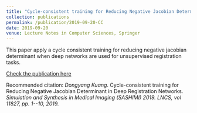 ```yaml
---
title: "Cycle-consistent training for Reducing Negative Jacobian Determinant in Deep Registration Networks"
collection: publications
permalink: /publication/2019-09-20-CC
date: 2019-09-20
venue: Lecture Notes in Computer Sciences, Springer
---
```


This paper apply a cycle consistent training for reducing negative jacobian determinant when deep networks are used for unsupervised 
registration tasks.

[Check the publication here](https://doi.org/10.1007/978-3-030-32778-1_13)

Recommended citation: *Dongyang Kuang*. Cycle-consistent training for Reducing Negative Jacobian Determinant in Deep Registration Networks. <i> Simulation and Synthesis in Medical Imaging (SASHIMI) 2019. LNCS, vol 11827, pp. 1--10, 2019.</i>
